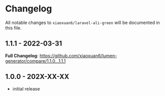 # Changelog

All notable changes to `xiaoxuan6/laravel-ali-green` will be documented in this file.

## 1.1.1 - 2022-03-31

**Full Changelog**: https://github.com/xiaoxuan6/lumen-generator/compare/1.1.0...1.1.1

## 1.0.0 - 202X-XX-XX

- initial release
